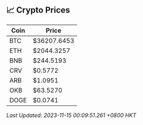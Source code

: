 ## 📈 Crypto Prices

| Coin | Price |
| ---- | ----- |
| BTC | $36207.6453 |
| ETH | $2044.3257 |
| BNB | $244.5193 |
| CRV | $0.5772 |
| ARB | $1.0951 |
| OKB | $63.5270 |
| DOGE | $0.0741 |

_Last Updated: 2023-11-15 00:09:51.261 +0800 HKT_